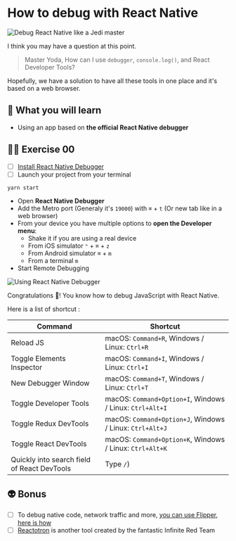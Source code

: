 # How to debug with React Native

![Debug React Native like a Jedi master](https://media.giphy.com/media/SZugp2K9LkL6w/giphy.gif)

I think you may have a question at this point.

> Master Yoda, How can I use `debugger`, `console.log()`, and React Developer Tools?

Hopefully, we have a solution to have all these tools in one place and it's based on a web browser.

## 📡 What you will learn

- Using an app based on **the official React Native debugger**

## 👨‍🚀 Exercise 00

- [ ] [Install React Native Debugger](https://github.com/jhen0409/react-native-debugger#installation)
- [ ] Launch your project from your terminal

```console
yarn start
```

- Open **React Native Debugger**
- Add the Metro port (Generaly it's `19000`) with `⌘` + `t` (Or new tab like in a web browser)
- From your device you have multiple options to **open the Developer menu**:
  - Shake it if you are using a real device
  - From iOS simulator `⌃` + `⌘` + `z`
  - From Android simulator `⌘` + `m`
  - From a terminal `m`
- Start Remote Debugging

![Using React Native Debugger](https://raw.githubusercontent.com/flexbox/react-native-workshop/main/challenges/react-native-data-management/debug-react-native.gif)

Congratulations 👏! You know how to debug JavaScript with React Native.

Here is a list of shortcut :

| Command | Shortcut |
| ------------- | ------------- |
| Reload JS  | macOS: `Command+R`, Windows / Linux: `Ctrl+R`  |
| Toggle Elements Inspector  | macOS: `Command+I`, Windows / Linux: `Ctrl+I` |
| New Debugger Window  | macOS: `Command+T`, Windows / Linux: `Ctrl+T`   |
| Toggle Developer Tools  | macOS: `Command+Option+I`, Windows / Linux: `Ctrl+Alt+I` |
| Toggle Redux DevTools | macOS: `Command+Option+J`, Windows / Linux: `Ctrl+Alt+J` |
| Toggle React DevTools  | macOS: `Command+Option+K`, Windows / Linux: `Ctrl+Alt+K`  |
| Quickly into search field of React DevTools | Type `/`) |

## 👽 Bonus

- [ ] To debug native code, network traffic and more, [you can use Flipper](https://fbflipper.com/), [here is how](https://twitter.com/Baconbrix/status/1412921581542658049?s=20)
- [ ] [Reactotron](https://github.com/infinitered/reactotron) is another tool created by the fantastic Infinite Red Team
